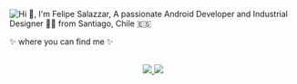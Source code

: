 ![Hi 👋, I'm Felipe Salazzar, A passionate Android Developer and Industrial Designer 👨‍💻 from Santiago, Chile 🇪🇸](https://user-images.githubusercontent.com/60938212/98966487-164ca100-24ea-11eb-830c-5a80890e108a.png)

✨ where you can find me ✨
  <p align="center"><br/>
   <a href="https://www.linkedin.com/in/fisdiaz/">
    <img src="https://img.shields.io/badge/Linkedin-fisdiaz-blue">
  </a>
  
  <a href="https://www.instagram.com/erika.cafezin/">
    <img src="https://img.shields.io/badge/instagram-saithre_fs-red">
  </a>
</p>
</h1>

<!--
**FISdiz/FISdiz** is a ✨ _special_ ✨ repository because its `README.md` (this file) appears on your GitHub profile.

Here are some ideas to get you started:

- 🔭 I’m currently working on ...
- 🌱 I’m currently learning ...
- 👯 I’m looking to collaborate on ...
- 🤔 I’m looking for help with ...
- 💬 Ask me about ...
- 📫 How to reach me: ...
- 😄 Pronouns: ...
- ⚡ Fun fact: ...
-->
